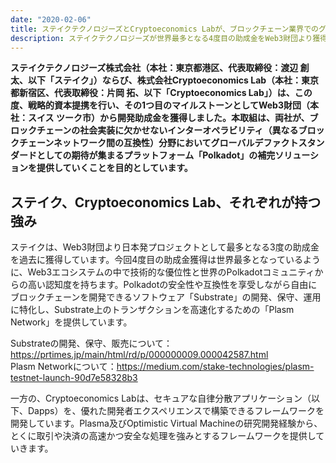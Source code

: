 ```yaml
---
date: "2020-02-06"
title: ステイクテクノロジーズとCryptoeconomics Labが、ブロックチェーン業界でのグローバルな認知度拡大に向け戦略的資本提携
description: ステイクテクノロジーズが世界最多となる4度目の助成金をWeb3財団より獲得し、共同受賞したCryptoeconomics Labと共同研究・資本提携を実施。
---
```

**ステイクテクノロジーズ株式会社（本社：東京都港区、代表取締役：渡辺 創太、以下「ステイク」）ならび、株式会社Cryptoeconomics Lab（本社：東京都新宿区、代表取締役：片岡 拓、以下「Cryptoeconomics Lab」）は、この度、戦略的資本提携を行い、その1つ目のマイルストーンとしてWeb3財団（本社：スイス ツーク市）から開発助成金を獲得しました。本取組は、両社が、ブロックチェーンの社会実装に欠かせないインターオペラビリティ（異なるブロックチェーンネットワーク間の互換性）分野においてグローバルデファクトスタンダードとしての期待が集まるプラットフォーム「Polkadot」の補完ソリューションを提供していくことを目的としています。**

## ステイク、Cryptoeconomics Lab、それぞれが持つ強み

ステイクは、Web3財団より日本発プロジェクトとして最多となる3度の助成金を過去に獲得しています。今回4度目の助成金獲得は世界最多となっているように、Web3エコシステムの中で技術的な優位性と世界のPolkadotコミュニティからの高い認知度を持ちます。Polkadotの安全性や互換性を享受しながら自由にブロックチェーンを開発できるソフトウェア「Substrate」の開発、保守、運用に特化し、Substrate上のトランザクションを高速化するための「Plasm Network」を提供しています。

Substrateの開発、保守、販売について：<https://prtimes.jp/main/html/rd/p/000000009.000042587.html>  
Plasm Networkについて：<https://medium.com/stake-technologies/plasm-testnet-launch-90d7e58328b3>  

一方の、Cryptoeconomics Labは、セキュアな自律分散アプリケーション（以下、Dapps）を、優れた開発者エクスペリエンスで構築できるフレームワークを開発しています。Plasma及びOptimistic Virtual Machineの研究開発経験から、とくに取引や決済の高速かつ安全な処理を強みとするフレームワークを提供していきます。